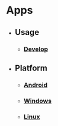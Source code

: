 # Apps

* ## Usage

  * ### [Develop](./Usage/Develop.md)

* ## Platform

  * ### [Android](./Platform/Android.md)

  * ### [Windows](./Platform/Windows.md)

  * ### [Linux](./Platform/Linux.md)

